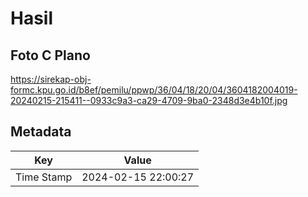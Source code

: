 # Hasil

## Foto C Plano

https://sirekap-obj-formc.kpu.go.id/b8ef/pemilu/ppwp/36/04/18/20/04/3604182004019-20240215-215411--0933c9a3-ca29-4709-9ba0-2348d3e4b10f.jpg


## Metadata

| Key        | Value               |
| ---------- | ------------------- |
| Time Stamp | 2024-02-15 22:00:27 |



